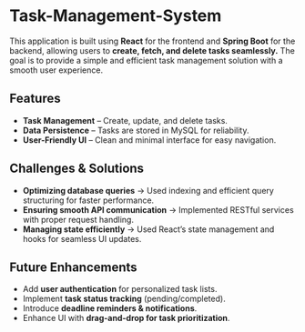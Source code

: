 # **Task-Management-System**  
This application is built using **React** for the frontend and **Spring Boot** for the backend, allowing users to **create, fetch, and delete tasks seamlessly.** The goal is to provide a simple and efficient task management solution with a smooth user experience.  
 
## **Features**  
- **Task Management** – Create, update, and delete tasks.  
- **Data Persistence** – Tasks are stored in MySQL for reliability.  
- **User-Friendly UI** – Clean and minimal interface for easy navigation.  

## **Challenges & Solutions**  
- **Optimizing database queries** → Used indexing and efficient query structuring for faster performance.  
- **Ensuring smooth API communication** → Implemented RESTful services with proper request handling.  
- **Managing state efficiently** → Used React’s state management and hooks for seamless UI updates.  

## **Future Enhancements**  
- Add **user authentication** for personalized task lists.   
- Implement **task status tracking** (pending/completed).  
- Introduce **deadline reminders & notifications**.  
- Enhance UI with **drag-and-drop for task prioritization**.  

 
